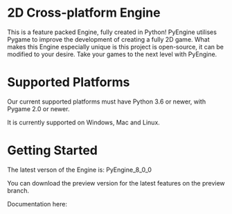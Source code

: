 # <a name="_9s1lldee4gnh"></a>2D Cross-platform Engine
This is a feature packed Engine, fully created in Python! PyEngine utilises Pygame to improve the development of creating a fully 2D game. What makes this Engine especially unique is this project is open-source, it can be modified to your desire. Take your games to the next level with PyEngine.
# <a name="_smdjculjot6f"></a>Supported Platforms
Our current supported platforms must have Python 3.6 or newer, with Pygame 2.0 or newer.

It is currently supported on Windows, Mac and Linux.
# <a name="_w2nu3n2sgb6p"></a>Getting Started
The latest verson of the Engine is: PyEngine_8_0_0

You can download the preview version for the latest features on the preview branch.

Documentation here:
